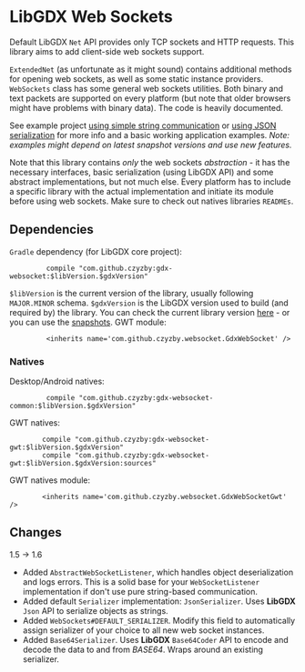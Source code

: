 # LibGDX Web Sockets

Default LibGDX `Net` API provides only TCP sockets and HTTP requests. This library aims to add client-side web sockets support.

`ExtendedNet` (as unfortunate as it might sound) contains additional methods for opening web sockets, as well as some static instance providers. `WebSockets` class has some general web sockets utilities. Both binary and text packets are supported on every platform (but note that older browsers might have problems with binary data). The code is heavily documented.

See example project [using simple string communication](https://github.com/czyzby/gdx-lml/tree/master/examples/gdx-websocket-tests) or [using JSON serialization](https://github.com/czyzby/gdx-lml/tree/master/examples/gdx-websocket-json) for more info and a basic working application examples. *Note: examples might depend on latest snapshot versions and use new features.*

Note that this library contains *only* the web sockets *abstraction* - it has the necessary interfaces, basic serialization (using LibGDX API) and some abstract implementations, but not much else. Every platform has to include a specific library with the actual implementation and initiate its module before using web sockets. Make sure to check out natives libraries `READMEs`.

## Dependencies
`Gradle` dependency (for LibGDX core project):
```
         compile "com.github.czyzby:gdx-websocket:$libVersion.$gdxVersion"
```
`$libVersion` is the current version of the library, usually following `MAJOR.MINOR` schema. `$gdxVersion` is the LibGDX version used to build (and required by) the library. You can check the current library version [here](http://search.maven.org/#search|ga|1|g%3A%22com.github.czyzby%22) - or you can use the [snapshots](https://oss.sonatype.org/content/repositories/snapshots/com/github/czyzby/).
GWT module:
```
         <inherits name='com.github.czyzby.websocket.GdxWebSocket' />
```

### Natives

Desktop/Android natives:
```
         compile "com.github.czyzby:gdx-websocket-common:$libVersion.$gdxVersion"
```

GWT natives:
```
        compile "com.github.czyzby:gdx-websocket-gwt:$libVersion.$gdxVersion"
        compile "com.github.czyzby:gdx-websocket-gwt:$libVersion.$gdxVersion:sources"
```

GWT natives module:
```
        <inherits name='com.github.czyzby.websocket.GdxWebSocketGwt' />
```

## Changes

1.5 -> 1.6

- Added `AbstractWebSocketListener`, which handles object deserialization and logs errors. This is a solid base for your `WebSocketListener` implementation if don't use pure string-based communication. 
- Added default `Serializer` implementation: `JsonSerializer`. Uses **LibGDX** `Json` API to serialize objects as strings.
- Added `WebSockets#DEFAULT_SERIALIZER`. Modify this field to automatically assign serializer of your choice to all new web socket instances.
- Added `Base64Serializer`. Uses **LibGDX** `Base64Coder` API to encode and decode the data to and from *BASE64*. Wraps around an existing serializer.